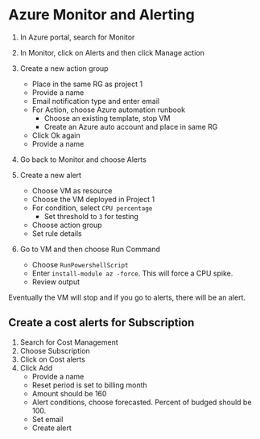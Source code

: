 # Azure Monitor and Alerting

1. In Azure portal, search for Monitor
2. In Monitor, click on Alerts and then click Manage action
3. Create a new action group
    - Place in the same RG as project 1
    - Provide a name
    - Email notification type and enter email
    - For Action, choose Azure automation runbook
        - Choose an existing template, stop VM
        - Create an Azure auto account and place in same RG
    - Click Ok again
    - Provide a name

4. Go back to Monitor and choose Alerts
5. Create a new alert
    - Choose VM as resource
    - Choose the VM deployed in Project 1
    - For condition, select `CPU percentage`
        - Set threshold to `3` for testing
    - Choose action group
    - Set rule details

6. Go to VM and then choose Run Command
    - Choose `RunPowershellScript`
    - Enter `install-module az -force`.  This will force a CPU spike. 
    - Review output

Eventually the VM will stop and if you go to alerts, there will be an alert.


## Create a cost alerts for Subscription

1. Search for Cost Management
2. Choose Subscription
3. Click on Cost alerts
4. Click Add
     - Provide a name
     - Reset period is set to billing month
     - Amount should be 160
     - Alert conditions, choose forecasted.  Percent of budged should be 100.
     - Set email
     - Create alert
    